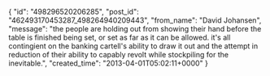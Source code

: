  {
   "id": "498296520206285",
   "post_id": "462493170453287_498264940209443",
   "from_name": "David Johansen",
   "message": "the people are holding out from showing their hand before the table is finished being set, or set as far as it can be allowed. it's all contingient on the banking cartell's ability to draw it out and the attempt in reduction of their ability to capably revolt while stockpiling for the inevitable.",
   "created_time": "2013-04-01T05:02:11+0000"
 }
